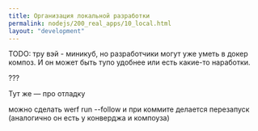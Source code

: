 ```yaml
---
title: Организация локальной разработки
permalink: nodejs/200_real_apps/10_local.html
layout: "development"
---
```


TODO: тру вэй - миникуб, но разработчики могут уже уметь в докер композ. И он может быть тупо удобнее или есть какие-то наработки.

???

Тут же — про отладку



можно сделать werf run --follow и при коммите делается перезапуск (аналогично он есть у конверджа и компоуза)

